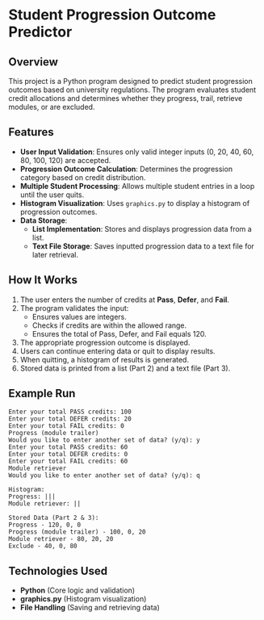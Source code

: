 # Student Progression Outcome Predictor

## Overview
This project is a Python program designed to predict student progression outcomes based on university regulations. The program evaluates student credit allocations and determines whether they progress, trail, retrieve modules, or are excluded.

## Features
- **User Input Validation**: Ensures only valid integer inputs (0, 20, 40, 60, 80, 100, 120) are accepted.
- **Progression Outcome Calculation**: Determines the progression category based on credit distribution.
- **Multiple Student Processing**: Allows multiple student entries in a loop until the user quits.
- **Histogram Visualization**: Uses `graphics.py` to display a histogram of progression outcomes.
- **Data Storage**:
  - **List Implementation**: Stores and displays progression data from a list.
  - **Text File Storage**: Saves inputted progression data to a text file for later retrieval.

## How It Works
1. The user enters the number of credits at **Pass**, **Defer**, and **Fail**.
2. The program validates the input:
   - Ensures values are integers.
   - Checks if credits are within the allowed range.
   - Ensures the total of Pass, Defer, and Fail equals 120.
3. The appropriate progression outcome is displayed.
4. Users can continue entering data or quit to display results.
5. When quitting, a histogram of results is generated.
6. Stored data is printed from a list (Part 2) and a text file (Part 3).

## Example Run
```
Enter your total PASS credits: 100
Enter your total DEFER credits: 20
Enter your total FAIL credits: 0
Progress (module trailer)
Would you like to enter another set of data? (y/q): y
Enter your total PASS credits: 60
Enter your total DEFER credits: 0
Enter your total FAIL credits: 60
Module retriever
Would you like to enter another set of data? (y/q): q

Histogram:
Progress: |||
Module retriever: ||

Stored Data (Part 2 & 3):
Progress - 120, 0, 0
Progress (module trailer) - 100, 0, 20
Module retriever - 80, 20, 20
Exclude - 40, 0, 80
```

## Technologies Used
- **Python** (Core logic and validation)
- **graphics.py** (Histogram visualization)
- **File Handling** (Saving and retrieving data)


